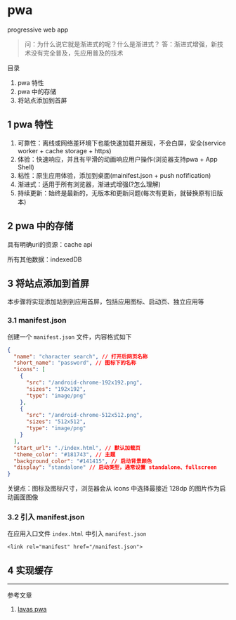 # pwa

progressive web app

> 问：为什么说它就是渐进式的呢？什么是渐进式？
> 答：渐进式增强，新技术没有完全普及，先应用普及的技术

目录

1. pwa 特性
2. pwa 中的存储
3. 将站点添加到首屏

## 1 pwa 特性

1. 可靠性：离线或网络差环境下也能快速加载并展现，不会白屏，安全(service worker + cache storage + https)
2. 体验：快速响应，并且有平滑的动画响应用户操作(浏览器支持pwa + App Shell)
3. 粘性：原生应用体验，添加到桌面(mainifest.json + push nofification)
4. 渐进式：适用于所有浏览器，渐进式增强(?怎么理解)
5. 持续更新：始终是最新的，无版本和更新问题(每次有更新，就替换原有旧版本)

## 2 pwa 中的存储

具有明确uri的资源：cache api

所有其他数据：indexedDB

## 3 将站点添加到首屏

本步骤将实现添加站到到应用首屏，包括应用图标、启动页、独立应用等

### 3.1 manifest.json

创建一个 `manifest.json` 文件，内容格式如下

```json
{
  "name": "character search", // 打开后网页名称
  "short_name": "password", // 图标下的名称
  "icons": [
    {
  	  "src": "/android-chrome-192x192.png",
  	  "sizes": "192x192",
  	  "type": "image/png"
  	},
  	{
  	  "src": "/android-chrome-512x512.png",
  	  "sizes": "512x512",
  	  "type": "image/png"
  	}
  ],
  "start_url": "./index.html", // 默认加载页
  "theme_color": "#181743", // 主题
  "background_color": "#141415", // 启动背景颜色
  "display": "standalone" // 启动类型，通常设置 standalone、fullscreen
}
```

关键点：图标及图标尺寸，浏览器会从 icons 中选择最接近 128dp 的图片作为启动画面图像

### 3.2 引入 manifest.json

在应用入口文件 `index.html` 中引入 `manifest.json`

`<link rel="manifest" href="/manifest.json">`

## 4 实现缓存

****

参考文章

1. [lavas pwa](https://lavas.baidu.com/pwa/README)
